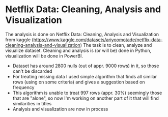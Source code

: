 # Netflix Data: Cleaning, Analysis and Visualization
The analysis is done on Netflix Data: Cleaning, Analysis and Visualization from kaggle (https://www.kaggle.com/datasets/ariyoomotade/netflix-data-cleaning-analysis-and-visualization)
The task is to clean, analyze and visualize dataset. Cleaning and analysis is (or will be) done in Python, visualization will be done in PowerBI.

- Dataset has around 2800 nulls (out of appr. 9000 rows) in it, so those can't be discarded
- For treating missing data I used simple algorithm that finds all similar rows (using on some criteria) and gives a suggestion based on frequency
- This algorithm is unable to treat 997 rows (appr. 30%) seemingly those that are "alone", so now I'm working on another part of it that will find similarities in titles
- Analysis and visualization are now in process
